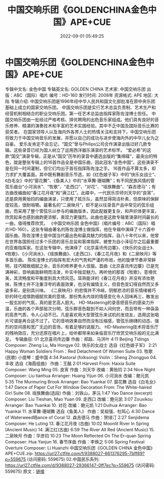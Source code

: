 ﻿---
title: 中国交响乐团《GOLDENCHINA金色中国》APE+CUE
date: 2022-09-01 05:49:25
categories: 古典音乐、新世纪、纯音雅乐
tags: 纯音雅乐
---
# 中国交响乐团《GOLDENCHINA金色中国》APE+CUE

专辑中文名: 金色中国
专辑英文名: GOLDEN CHINA
艺术家: 中国交响乐团
出版：ABC（国际）唱片
编号：HD-160
发行时间: 2008年
资源格式: APE
地区: 大陆
专辑介绍:
中国交响乐团是1996年经中华人民共和国文化部批准在原中央乐团基础上成立的国家交响乐团。
中国交响乐团是实行艺术总监负责制、艺术生产和经营机制相结合的职业交响乐团。第一任艺术总监由指挥家陈佐湟博士担任。
中国交响乐团由一批经过严格考核、择优聘用的出色音乐家组成。他们具有良好的音乐修养、精湛的演奏技术和丰富的艺术实践经验。其中不乏中国及国际音乐比赛的获奖者。
在国家领导人以及海内外各界人士的热情关注和支持下，中国交响乐团将致力于中国交响音乐的发展，并愿以自己的成功与进步使海内外的中华儿女为之自豪。
爱乐友肯定不会忘记，“国交”曾与Philips公司合作演录出版过好几款专辑。这些录音已经为国人树立了运用西洋器乐演录的艺术标竿。
“爱必希”的这款“国交”演录专辑，正是从“国交”历年的录音中遴选出版的“集绵碟”，最突出的特色，就是整张专辑上的16首作品全是中国乐曲，因此冠名“金色中国”。这些演录不是在同一时间灌制，但它们均出于首任指挥陈佐湟之手。
16首作品不算太多，却力求扩大覆盖面。其中既有舞剧音乐节选，如《红色娘子军》中的“快乐女战士”、《白毛女》中的“窗花舞”、《鱼美人》中的“水草舞·珊瑚舞”；有不同民族风情的管弦乐曲台“小河淌水”、“牧歌”、“走西口”、“对花”、“瑶族舞曲”、“森吉德马”；有古曲改编曲如“春江花月夜”和“满江红”。此碟中，一代民乐宗师刘天华的“良宵”，还是原用黄贻钧的编曲演录，只使用了絃乐队，虽然显得简洁朴素，但原味的保鲜度较高，很耐咀嚼。最著名的“二泉映月”，却不是以往录音产品中常见的弦乐组曲，而采用了整个管弦乐以参与的编曲版本，因此配器更复杂，和声织体更丰富，欣赏起来也感到曲韵更浓郁，表现力更强烈。此曲也是这款专辑里演录时间最长的一曲，值得推荐欣赏。
《中国交响乐团
金色中国》（唱片编号：ABC（国际）唱片HD-160）。这张专辑由著名的陈佐湟博士做指挥，他在专辑中演绎了十六首中国乐曲。陈佐湟博士是中国当代最出色和最具魅力的指挥，自八十年代以来，他曾在世界各国担任过多个乐团的音乐总监和客席指挥，被誉为自小泽征尔之后最重要的亚裔指挥家。在这张专辑中，他演绎了《北京喜讯传边寨》、《快乐的女战士》、《牧歌》、《小河淌水》、《瑶族舞曲》、《走西口》、《春江花月夜》和《二泉映月》等多首乐曲。
陈佐湟博士的指挥有宏大的气势和严谨的布局，他的旋律节奏非常鲜明，技巧精致细腻之余，音乐的修养更令人信服。首曲《北京喜讯传边寨》已是充满神彩，音响画面鲜明而活泼，朴实中独显魅力。再听他的那首《牧歌》，意境优美，其流畅度和平衡度别具大师风范。耳熟能详的《春江花月夜》并没有浓妆艳抹，陈博士并不注重浮夸的表面效果，也没有煸情主义，但音色变幻得自然而又多姿多彩，是别具兴味。
《二泉映月》的悲情并不冷峭，阴郁悲凉的音乐情绪被巧妙的转化成情韵细腻优美的意境，那份隽永内敛的情感变化令人回味再三，散发出一股玄妙的气氛，真的是艺高人胆大。
HD-Mastering的录音把音乐的感染力升温，乐曲的各个声部层次分明，弦乐群音色靓到不如人间何世，而且带有一种袅袅的高贵气质，令人心动不已。凡是喜欢用大型管弦乐来试机的发烧友，选用这张唱片可谓是再合适不过了。它的音响效果自然而没有压缩感，管弦乐磅礴的动态、强烈的空间感和宽广无边的音场，有着足够的说服力。
HD-Mastering技术将音乐厅的残响效应，充分还原在唱片上，给听都带来如亲临音乐厅欣赏交响乐般的无比满足。
专辑曲目:
01 北京喜讯传边寨 作曲：郑路、马洪叶 4:11
Beijing Tidings Composer: Zheng Lu, Ma Hongye
02. 快乐的女战士 选自《红色娘子军》 2:21
Happy Woman Soldiers From：Red Detachment Of Women Suite
03. 牧歌 (民歌) 小提琴：盛中国 4:34
Pastoral (folksong) Violin：Sheng Zhongguo
04. 丰收 选自《海霞组曲》 作曲：王酩 2:01
Harvest From: Haixia Suite Composer: Wang Ming
05. 良宵 作曲：刘天华 改编：黄贻钧 2:34
Nice Night Composer: Liu tianhua Arranger: Huang Yijun
06. 小河淌水 改编：鲍元凯 5:35
The Murmuring Brook Arranger: Bao Yuankai
07. 窗花舞 选自《白毛女》 1:47
Dance of Paper Cut For Window Decoration From: The White-haired
Girl Suite
08. 瑶族舞曲(选段) 作曲：刘铁山，茅沅 1:47
Yao Dance (excerpt) Composer: Liu Tieshan, Mao Yuan
09. 走西口 改编：鲍元凯 3:07
Zouxikou Arranger: Bao Yuankai
10. 对花 改编：鲍元凯 1:21
Duihua Arranger: Bao Yuankai
11. 水草舞·珊瑚舞 选自《鱼美人》 作曲：吴祖强、杜鸣心 4:30
Dance of Waterweed旸ance of Coral
12. 森吉德马 作曲：贺绿汀 2:27
Senjidema Composer: He Luting
13. 春江花月夜 (古曲) 10:02
Moonlit River In Spring (Ancient Music)
14. 满江红(古曲) 6:59
The River All Red (Ancient Music)
15. 二泉映月 作曲：华彦钧 10:23
The Moon Reflected On The Er-quan Spring Composer: Hua
Yanjun
16. 春节序曲 作曲：李焕之 5:06
Spring Festival Overture Composer: Li Huanzhi
中国交响乐团《GOLDEN CHINA 金色中国》APE+CUE.zip: https://url27.ctfile.com/f/9388027-661376295-7bff89?p=559675
(访问密码: 559675)
02.中国民乐系列: https://url27.ctfile.com/d/9388027-29366147-0ff7ec?p=559675
(访问密码: 559675)
原文：[链接](https://blog.sina.com.cn/s/blog_1647c7e7601030z5l.html)